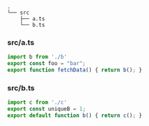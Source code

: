 ```text
.
└── src
    ├── a.ts
    └── b.ts
```
### src/a.ts

```ts
import b from './b'
export const foo = "bar";
export function fetchData() { return b(); }

```
### src/b.ts

```ts
import c from './c'
export const uniqueB = 1;
export default function b() { return c(); }

```

